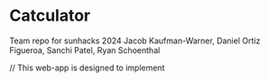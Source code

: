 # Catculator
Team repo for sunhacks 2024
Jacob Kaufman-Warner, Daniel Ortiz Figueroa, Sanchi Patel, Ryan Schoenthal

// This web-app is designed to implement 
